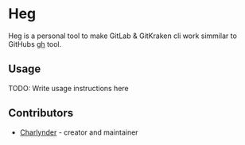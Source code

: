 # Heg

Heg is a personal tool to make GitLab & GitKraken cli work simmilar to GitHubs [gh](https://cli.github.com/) tool. 

## Usage

TODO: Write usage instructions here


## Contributors

- [Charlynder](https://github.com/Charlynder) - creator and maintainer

